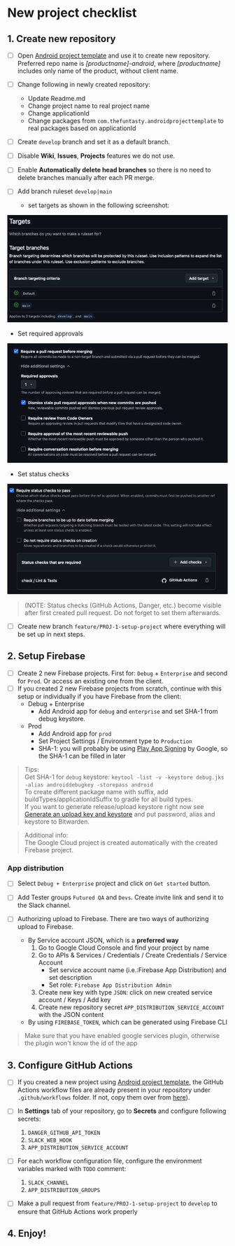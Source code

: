 # New project checklist

## 1. Create new repository

- [ ] Open [Android project template](https://github.com/futuredapp/android-project-template-compose) and use it to create new repository. Preferred repo name is *[productname]-android*, where *[productname]* includes only name of the product, without client name.

- [ ] Change following in newly created repository:
    - Update Readme.md
    - Change project name to real project name
    - Change applicationId
    - Change packages from `com.thefuntasty.androidprojecttemplate` to real packages based on applicationId

- [ ] Create `develop` branch and set it as a default branch.

- [ ] Disable **Wiki**, **Issues**, **Projects** features we do not use.

- [ ] Enable **Automatically delete head branches** so there is no need to delete branches manually after each PR merge.

- [ ] Add branch ruleset `develop|main`
  - set targets as shown in the following screenshot:

![GitHub target branches](../general/attachments/GitHub_target_branches.png)

- Set required approvals

![GitHub target branches](../general/attachments/GitHub_required_approvals.png)

- Set status checks

![GitHub target branches](attachments/GitHub_status_checks.png)

> (NOTE: Status checks (GitHub Actions, Danger, etc.) become visible after first created pull request. Do not forget to set them afterwards.

- [ ] Create new branch `feature/PROJ-1-setup-project` where everything will be set up in next steps.

## 2. Setup Firebase

- [ ] Create 2 new Firebase projects. First for: `Debug` + `Enterprise` and second for `Prod`. Or access an existing one from the client.
- [ ] If you created 2 new Firebase projects from scratch, continue with this setup or individually if you have Firebase from the client:
  - Debug + Enterprise
    - Add Android app for `debug` and `enterprise` and set SHA-1 from debug keystore.
  - Prod
    - Add Android app for `prod` 
    - Set Project Settings / Environment type to `Production`
    - SHA-1: you will probably be using [Play App Signing](https://support.google.com/googleplay/android-developer/answer/9842756?hl=en) by Google, so the SHA-1 can be filled in later

> Tips:  
> Get SHA-1 for `debug` keystore: `keytool -list -v -keystore debug.jks -alias androiddebugkey -storepass android`  
> To create different package name with suffix, add buildTypes/applicationIdSuffix to gradle for all build types.  
> If you want to generate release/upload keystore right now see [Generate an upload key and keystore](https://developer.android.com/studio/publish/app-signing#generate-key) and put password, alias and keystore to Bitwarden.  

> Additional info:  
> The Google Cloud project is created automatically with the created Firebase project.


### App distribution

- [ ] Select `Debug + Enterprise` project and click on `Get started` button.

- [ ] Add Tester groups `Futured QA` and `Devs`. Create invite link and send it to the Slack channel.

- [ ] Authorizing upload to Firebase. There are two ways of authorizing upload to Firebase.
  - By Service account JSON, which is a **preferred way**
    1. Go to Google Cloud Console and find your project by name
    2. Go to APIs & Services / Credentials / Create Credentials / Service Account
        - Set service account name (i.e.:Firebase App Distribution) and set description 
        - Set role: `Firebase App Distribution Admin`
    3. Create new key with type `JSON`: click on new created service account / Keys / Add key 
    4. Create new repository secret `APP_DISTRIBUTION_SERVICE_ACCOUNT` with the JSON content
  - By using `FIREBASE_TOKEN`, which can be generated using Firebase CLI

> Make sure that you have enabled google services plugin, otherwise the plugin won't know the id of the app

## 3. Configure GitHub Actions

- [ ] If you created a new project using [Android project template](https://github.com/futuredapp/android-project-template-compose), the GitHub Actions workflow files are already present in your repository under `.github/workflows` folder. If not, copy them over from [here](https://github.com/futuredapp/android-project-template-compose/tree/main/.github/workflows)).
- [ ] In **Settings** tab of your repository, go to **Secrets** and configure following secrets:
  1. `DANGER_GITHUB_API_TOKEN`
  2. `SLACK_WEB_HOOK`
  3. `APP_DISTRIBUTION_SERVICE_ACCOUNT`

- [ ] For each workflow configuration file, configure the environment variables marked with `TODO` comment:
  1. `SLACK_CHANNEL`
  2. `APP_DISTRIBUTION_GROUPS`

- [ ] Make a pull request from `feature/PROJ-1-setup-project` to `develop` to ensure that GitHub Actions work properly

## 4. Enjoy!
